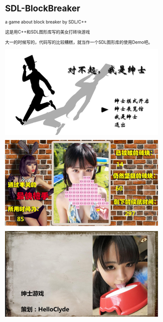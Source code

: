 # SDL-BlockBreaker
a game about block breaker by SDL/C++

这是用C++和SDL图形库写的美女打砖块游戏


大一的时候写的，代码写的比较糟糕，就当作一个SDL图形库的使用Demo吧。


![主界面](https://github.com/FieldSoft-HelloClyde/SDL-BlockBreaker/blob/master/snap/SDL%202016-07-08%2021-36-20-76.jpg?raw=true)

![游戏界面](https://github.com/FieldSoft-HelloClyde/SDL-BlockBreaker/blob/master/snap/SDL%202016-07-08%2021-37-16-17.jpg?raw=true)

![其他界面](https://github.com/FieldSoft-HelloClyde/SDL-BlockBreaker/blob/master/snap/SDL%202016-07-08%2021-37-39-28.jpg?raw=true)
